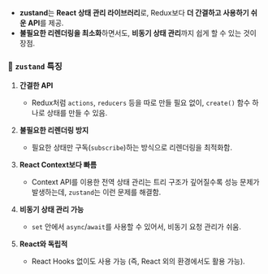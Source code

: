 - **zustand**는 **React 상태 관리 라이브러리**로, Redux보다 **더 간결하고 사용하기 쉬운 API**를 제공.  
- **불필요한 리렌더링을 최소화**하면서도, **비동기 상태 관리**까지 쉽게 할 수 있는 것이 장점.

### 🚀 `zustand` 특징

1. **간결한 API**
    - Redux처럼 `actions`, `reducers` 등을 따로 만들 필요 없이, `create()` 함수 하나로 상태를 만들 수 있음.

2. **불필요한 리렌더링 방지**
    - 필요한 상태만 구독(`subscribe`)하는 방식으로 리렌더링을 최적화함.

3. **React Context보다 빠름**
    - Context API를 이용한 전역 상태 관리는 트리 구조가 깊어질수록 성능 문제가 발생하는데, `zustand`는 이런 문제를 해결함.

4. **비동기 상태 관리 가능**
    - `set` 안에서 `async`/`await`를 사용할 수 있어서, 비동기 요청 관리가 쉬움.

5. **React와 독립적**
    - React Hooks 없이도 사용 가능 (즉, React 외의 환경에서도 활용 가능).